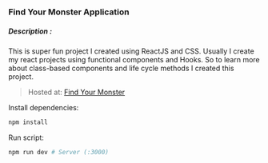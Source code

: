 ### Find Your Monster Application


##### Description : 

This is super fun project I created using ReactJS and CSS. Usually I create my react projects using functional components and Hooks. So to learn more about class-based components and life cycle methods I created this project.

> Hosted at: [Find Your Monster](http://sps-task-manager.herokuapp.com/)



Install dependencies:
```bash
npm install
```

Run script:
```bash
npm run dev # Server (:3000)
```
